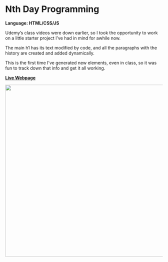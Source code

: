 # Nth Day Programming
<strong>Language: HTML/CSS/JS</strong>

Udemy’s class videos were down earlier, so I took the opportunity to work on a little starter project I’ve had in mind for awhile now.

The main h1 has its text modified by code, and all the paragraphs with the history are created and added dynamically.

This is the first time I’ve generated new elements, even in class, so it was fun to track down that info and get it all working. 

**<a href="http://dargacode.github.io/NthDayProgramming/">Live Webpage</a>**

<img src ="http://40.media.tumblr.com/537573477c1fa80abace7ae44ea7f77d/tumblr_inline_o3womut6U81tvc5hi_1280.png" width="550">

